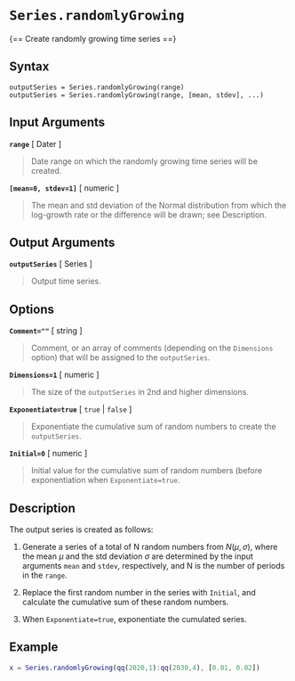 # `Series.randomlyGrowing`

{== Create randomly growing time series ==}


## Syntax

    outputSeries = Series.randomlyGrowing(range)
    outputSeries = Series.randomlyGrowing(range, [mean, stdev], ...)


## Input Arguments

__`range`__ [ Dater ]
>
> Date range on which the randomly growing time series will be created.
>

__`[mean=0, stdev=1]`__ [ numeric ]
>
> The mean and std deviation of the Normal distribution from which the
> log-growth rate or the difference will be drawn; see Description.
>

## Output Arguments

__`outputSeries`__ [ Series ]
>
> Output time series.
>

## Options

__`Comment=""`__ [ string ]
>
> Comment, or an array of comments (depending on the `Dimensions` option)
> that will be assigned to the `outputSeries`.
>

__`Dimensions=1`__ [ numeric ]
>
> The size of the `outputSeries` in 2nd and higher dimensions.
>
    
__`Exponentiate=true`__ [ `true` | `false` ]
>
> Exponentiate the cumulative sum of random numbers to create the
> `outputSeries`.
>

__`Initial=0`__ [ numeric ]
>
> Initial value for the cumulative sum of random numbers (before
> exponentiation when `Exponentiate=true`.
>

## Description

The output series is created as follows:

1. Generate a series of a total of N random numbers from $N(\mu, \sigma)$,
   where the mean $\mu$ and the std deviation $\sigma$ are determined by
   the input arguments `mean` and `stdev`, respectively, and N is the
   number of periods in the `range`.

1. Replace the first random number in the series with `Initial`, and
   calculate the cumulative sum of these random numbers.

1. When `Exponentiate=true`, exponentiate the cumulated series.


## Example

```matlab
x = Series.randomlyGrowing(qq(2020,1):qq(2030,4), [0.01, 0.02])
```

